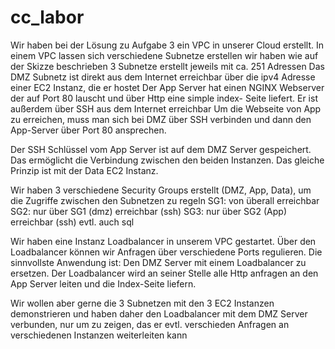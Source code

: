 # cc_labor

Wir haben bei der Lösung zu Aufgabe 3 ein VPC in unserer Cloud erstellt.
In einem VPC lassen sich verschiedene Subnetze erstellen
wir haben wie auf der Skizze beschrieben 3 Subnetze erstellt jeweils mit ca. 251 Adressen
Das DMZ Subnetz ist direkt aus dem Internet erreichbar über die ipv4 Adresse einer EC2 Instanz, die er hostet
Der App Server hat einen NGINX Webserver der auf Port 80 lauscht und über Http eine simple index- Seite liefert.
Er ist außerdem über SSH aus dem Internet erreichbar
Um die Webseite von App zu erreichen, muss man sich bei DMZ über SSH verbinden und dann den App-Server über Port 80 ansprechen.

Der SSH Schlüssel vom App Server ist auf dem DMZ Server gespeichert. Das ermöglicht die Verbindung zwischen den beiden Instanzen.
Das gleiche Prinzip ist mit der Data EC2 Instanz.

Wir haben 3 verschiedene Security Groups erstellt (DMZ, App, Data), um die Zugriffe zwischen den Subnetzen zu regeln
SG1: von überall erreichbar
SG2: nur über SG1 (dmz) erreichbar (ssh)
SG3: nur über SG2 (App) erreichbar (ssh) evtl. auch sql

Wir haben eine Instanz Loadbalancer in unserem VPC gestartet. Über den Loadbalancer können wir Anfragen über verschiedene Ports regulieren.
Die sinnvollste Anwendung ist:
Den DMZ Server mit einem Loadbalancer zu ersetzen. Der Loadbalancer wird an seiner Stelle alle Http anfragen an den App Server leiten und die Index-Seite liefern.

Wir wollen aber gerne die 3 Subnetzen mit den 3 EC2 Instanzen demonstrieren und haben daher den Loadbalancer mit dem DMZ Server verbunden, nur um zu zeigen,
das er evtl. verschieden Anfragen an verschiedenen Instanzen weiterleiten kann
